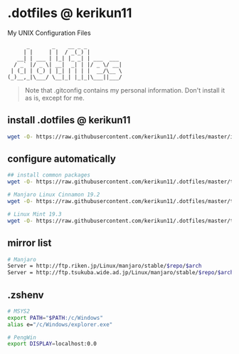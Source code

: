 # .dotfiles @ kerikun11

My UNIX Configuration Files

```
      _       _    __ _ _           
     | |     | |  / _(_) |          
   __| | ___ | |_| |_ _| | ___  ___ 
  / _` |/ _ \| __|  _| | |/ _ \/ __|
 | (_| | (_) | |_| | | | |  __/\__ \
(_)__,_|\___/ \__|_| |_|_|\___||___/
```

> Note that .gitconfig contains my personal information.
> Don't install it as is, except for me.

## install .dotfiles @ kerikun11

```sh
wget -O- https://raw.githubusercontent.com/kerikun11/.dotfiles/master/install.sh | bash
```

## configure automatically

```sh
## install common packages
wget -O- https://raw.githubusercontent.com/kerikun11/.dotfiles/master/tools/install_common.sh | sh

# Manjaro Linux Cinnamon 19.2
wget -O- https://raw.githubusercontent.com/kerikun11/.dotfiles/master/tools/manjaro_setup.sh | bash

# Linux Mint 19.3
wget -O- https://raw.githubusercontent.com/kerikun11/.dotfiles/master/tools/mint_setup.sh | sh
```

## mirror list

```sh
# Manjaro
Server = http://ftp.riken.jp/Linux/manjaro/stable/$repo/$arch
Server = http://ftp.tsukuba.wide.ad.jp/Linux/manjaro/stable/$repo/$arch
```

## .zshenv

```sh
# MSYS2
export PATH="$PATH:/c/Windows"
alias e="/c/Windows/explorer.exe"

# PengWin
export DISPLAY=localhost:0.0
```
